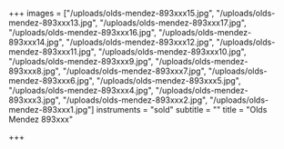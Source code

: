 +++
images = ["/uploads/olds-mendez-893xxx15.jpg", "/uploads/olds-mendez-893xxx13.jpg", "/uploads/olds-mendez-893xxx17.jpg", "/uploads/olds-mendez-893xxx16.jpg", "/uploads/olds-mendez-893xxx14.jpg", "/uploads/olds-mendez-893xxx12.jpg", "/uploads/olds-mendez-893xxx11.jpg", "/uploads/olds-mendez-893xxx10.jpg", "/uploads/olds-mendez-893xxx9.jpg", "/uploads/olds-mendez-893xxx8.jpg", "/uploads/olds-mendez-893xxx7.jpg", "/uploads/olds-mendez-893xxx6.jpg", "/uploads/olds-mendez-893xxx5.jpg", "/uploads/olds-mendez-893xxx4.jpg", "/uploads/olds-mendez-893xxx3.jpg", "/uploads/olds-mendez-893xxx2.jpg", "/uploads/olds-mendez-893xxx1.jpg"]
instruments = "sold"
subtitle = ""
title = "Olds Mendez 893xxx"

+++
